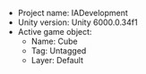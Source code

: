 <!-- UNITY CODE ASSIST INSTRUCTIONS START -->
- Project name: IADevelopment
- Unity version: Unity 6000.0.34f1
- Active game object:
  - Name: Cube
  - Tag: Untagged
  - Layer: Default
<!-- UNITY CODE ASSIST INSTRUCTIONS END -->